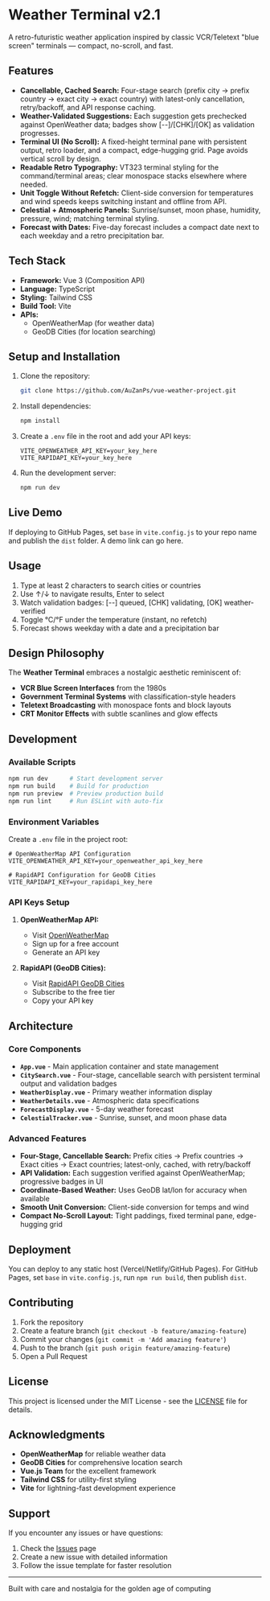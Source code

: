 # Weather Terminal v2.1

A retro-futuristic weather application inspired by classic VCR/Teletext "blue screen" terminals — compact, no-scroll, and fast.

## Features

* **Cancellable, Cached Search:** Four-stage search (prefix city → prefix country → exact city → exact country) with latest-only cancellation, retry/backoff, and API response caching.
* **Weather-Validated Suggestions:** Each suggestion gets prechecked against OpenWeather data; badges show [--]/[CHK]/[OK] as validation progresses.
* **Terminal UI (No Scroll):** A fixed-height terminal pane with persistent output, retro loader, and a compact, edge-hugging grid. Page avoids vertical scroll by design.
* **Readable Retro Typography:** VT323 terminal styling for the command/terminal areas; clear monospace stacks elsewhere where needed.
* **Unit Toggle Without Refetch:** Client-side conversion for temperatures and wind speeds keeps switching instant and offline from API.
* **Celestial + Atmospheric Panels:** Sunrise/sunset, moon phase, humidity, pressure, wind; matching terminal styling.
* **Forecast with Dates:** Five-day forecast includes a compact date next to each weekday and a retro precipitation bar.

## Tech Stack

* **Framework:** Vue 3 (Composition API)
* **Language:** TypeScript
* **Styling:** Tailwind CSS
* **Build Tool:** Vite
* **APIs:**
    * OpenWeatherMap (for weather data)
    * GeoDB Cities (for location searching)

## Setup and Installation

1.  Clone the repository:
    ```bash
    git clone https://github.com/AuZanPs/vue-weather-project.git
    ```
2.  Install dependencies:
    ```bash
    npm install
    ```
3.  Create a `.env` file in the root and add your API keys:
    ```
    VITE_OPENWEATHER_API_KEY=your_key_here
    VITE_RAPIDAPI_KEY=your_key_here
    ```
4.  Run the development server:
    ```bash
    npm run dev
    ```

## Live Demo

If deploying to GitHub Pages, set `base` in `vite.config.js` to your repo name and publish the `dist` folder. A demo link can go here.

## Usage

1. Type at least 2 characters to search cities or countries
2. Use ↑/↓ to navigate results, Enter to select
3. Watch validation badges: [--] queued, [CHK] validating, [OK] weather-verified
4. Toggle °C/°F under the temperature (instant, no refetch)
5. Forecast shows weekday with a date and a precipitation bar

## Design Philosophy

The **Weather Terminal** embraces a nostalgic aesthetic reminiscent of:
- **VCR Blue Screen Interfaces** from the 1980s
- **Government Terminal Systems** with classification-style headers
- **Teletext Broadcasting** with monospace fonts and block layouts
- **CRT Monitor Effects** with subtle scanlines and glow effects

## Development

### Available Scripts

```bash
npm run dev      # Start development server
npm run build    # Build for production
npm run preview  # Preview production build
npm run lint     # Run ESLint with auto-fix
```

### Environment Variables

Create a `.env` file in the project root:

```env
# OpenWeatherMap API Configuration
VITE_OPENWEATHER_API_KEY=your_openweather_api_key_here

# RapidAPI Configuration for GeoDB Cities
VITE_RAPIDAPI_KEY=your_rapidapi_key_here
```

### API Keys Setup

1. **OpenWeatherMap API:** 
   - Visit [OpenWeatherMap](https://openweathermap.org/api)
   - Sign up for a free account
   - Generate an API key

2. **RapidAPI (GeoDB Cities):**
   - Visit [RapidAPI GeoDB Cities](https://rapidapi.com/wirefreethought/api/geodb-cities)
   - Subscribe to the free tier
   - Copy your API key

## Architecture

### Core Components

- **`App.vue`** - Main application container and state management
- **`CitySearch.vue`** - Four-stage, cancellable search with persistent terminal output and validation badges
- **`WeatherDisplay.vue`** - Primary weather information display
- **`WeatherDetails.vue`** - Atmospheric data specifications
- **`ForecastDisplay.vue`** - 5-day weather forecast
- **`CelestialTracker.vue`** - Sunrise, sunset, and moon phase data

### Advanced Features

- **Four-Stage, Cancellable Search:** Prefix cities → Prefix countries → Exact cities → Exact countries; latest-only, cached, with retry/backoff
- **API Validation:** Each suggestion verified against OpenWeatherMap; progressive badges in UI
- **Coordinate-Based Weather:** Uses GeoDB lat/lon for accuracy when available
- **Smooth Unit Conversion:** Client-side conversion for temps and wind
- **Compact No-Scroll Layout:** Tight paddings, fixed terminal pane, edge-hugging grid

## Deployment

You can deploy to any static host (Vercel/Netlify/GitHub Pages). For GitHub Pages, set `base` in `vite.config.js`, run `npm run build`, then publish `dist`.

## Contributing

1. Fork the repository
2. Create a feature branch (`git checkout -b feature/amazing-feature`)
3. Commit your changes (`git commit -m 'Add amazing feature'`)
4. Push to the branch (`git push origin feature/amazing-feature`)
5. Open a Pull Request

## License

This project is licensed under the MIT License - see the [LICENSE](LICENSE) file for details.

## Acknowledgments

- **OpenWeatherMap** for reliable weather data
- **GeoDB Cities** for comprehensive location search
- **Vue.js Team** for the excellent framework
- **Tailwind CSS** for utility-first styling
- **Vite** for lightning-fast development experience

## Support

If you encounter any issues or have questions:

1. Check the [Issues](https://github.com/AuZanPs/vue-weather-project/issues) page
2. Create a new issue with detailed information
3. Follow the issue template for faster resolution

---

Built with care and nostalgia for the golden age of computing
